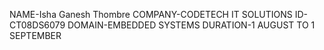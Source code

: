NAME-Isha Ganesh Thombre
COMPANY-CODETECH IT SOLUTIONS
ID-CT08DS6079
DOMAIN-EMBEDDED SYSTEMS
DURATION-1 AUGUST TO 1 SEPTEMBER
